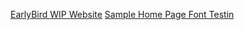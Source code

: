[EarlyBird WIP Website](https://toba-o.github.io/EarlyBird/)
[Sample Home Page Font Testin](https://toba-o.github.io/EarlyBird/samplehome/)
